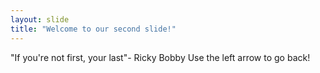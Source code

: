 ```yaml
---
layout: slide
title: "Welcome to our second slide!"
---
```

"If you're not first, your last"- Ricky Bobby
Use the left arrow to go back!
